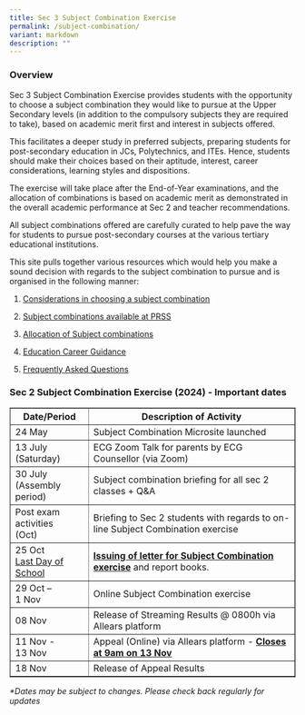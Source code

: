 ```yaml
---
title: Sec 3 Subject Combination Exercise
permalink: /subject-combination/
variant: markdown
description: ""
---
```

<h3>Overview</h3>
<p>Sec 3 Subject Combination Exercise provides students with the opportunity
to choose a subject combination they would like to pursue at the Upper
Secondary levels (in addition to the compulsory subjects they are required
to take), based on academic merit first and interest in subjects offered.</p>
<p>This facilitates a deeper study in preferred subjects, preparing students
for post-secondary education in JCs, Polytechnics, and ITEs. Hence, students
should make their choices based on their aptitude, interest, career considerations,
learning styles and dispositions.</p>
<p>The exercise will take place after the End-of-Year examinations, and the
allocation of combinations is based on academic merit as demonstrated in
the overall academic performance at Sec 2 and teacher recommendations.</p>
<p>All subject combinations offered are carefully curated to help pave the
way for students to pursue post-secondary courses at the various tertiary
educational institutions.</p>
<p>This site pulls together various resources which would help you make a
sound decision with regards to the subject combination to pursue and is
organised in the following manner:</p>
<ol data-tight="true" class="tight">
<li>
<p><a href="/considerations-in-choosing-a-subject-combination/" rel="noopener noreferrer nofollow" target="_blank">Considerations in choosing a subject combination</a>
</p>
</li>
<li>
<p><a href="/list-of-subject-combinations/" rel="noopener noreferrer nofollow" target="_blank">Subject combinations available at PRSS</a>
</p>
</li>
<li>
<p><a href="/allocations-of-subject-combinations/" rel="noopener noreferrer nofollow" target="_blank">Allocation of Subject combinations</a>
</p>
</li>
<li>
<p><a href="/education-career-guidance/" rel="noopener noreferrer nofollow" target="_blank">Education Career Guidance</a>
</p>
</li>
<li>
<p><a href="/frequently-asked-questions/" rel="noopener noreferrer nofollow" target="_blank">Frequently Asked Questions</a>
</p>
</li>
</ol>
<h3>Sec 2 Subject Combination Exercise (2024) - Important dates</h3>
<p></p>

<table border="1px solid black" style="width:100%">
  <tbody><tr>
    <th>Date/Period</th>
		<th>Description of Activity</th>
  </tr>
  <tr>
    <td>24 May</td>
		<td>Subject Combination Microsite launched</td>
	</tr>
		 <tr>
    <td>13 July <br>(Saturday)</td>
		<td>ECG Zoom Talk for parents by ECG Counsellor (via Zoom)</td>
	</tr>
			 <tr>
    <td>30 July <br>(Assembly period)</td>
		<td>Subject combination briefing for all sec 2 classes + Q&amp;A</td>
	</tr>
		<tr>
    <td>Post exam activities <br>(Oct)</td>
		<td>Briefing to Sec 2 students with regards to on-line Subject Combination exercise</td>
	</tr>
			<tr>
				<td>25 Oct<br><u>Last Day of School</u></td>
				<td><u><b>Issuing of letter for Subject Combination exercise</b></u> and report books.</td>
	</tr>
		<tr>
				<td>29 Oct – <br>1 Nov</td>
				<td>Online Subject Combination exercise</td>
	</tr>
		<tr>
				<td>08 Nov</td>
				<td>Release of Streaming Results @ 0800h via Allears platform</td>
	</tr>
			<tr>
				<td>11 Nov - <br>13 Nov</td>
				<td>Appeal (Online) via Allears platform - <b><u>Closes at 9am on 13 Nov</u></b></td>
	</tr>
				<tr>
				<td>18 Nov</td>
				<td>Release of Appeal Results</td>
	</tr>
	</tbody></table>
<i>*Dates may be subject to changes. Please check back regularly for updates</i>